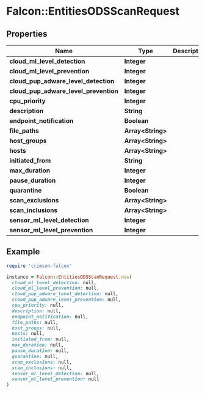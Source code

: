 # Falcon::EntitiesODSScanRequest

## Properties

| Name | Type | Description | Notes |
| ---- | ---- | ----------- | ----- |
| **cloud_ml_level_detection** | **Integer** |  |  |
| **cloud_ml_level_prevention** | **Integer** |  |  |
| **cloud_pup_adware_level_detection** | **Integer** |  |  |
| **cloud_pup_adware_level_prevention** | **Integer** |  |  |
| **cpu_priority** | **Integer** |  |  |
| **description** | **String** |  |  |
| **endpoint_notification** | **Boolean** |  |  |
| **file_paths** | **Array&lt;String&gt;** |  |  |
| **host_groups** | **Array&lt;String&gt;** |  |  |
| **hosts** | **Array&lt;String&gt;** |  |  |
| **initiated_from** | **String** |  |  |
| **max_duration** | **Integer** |  |  |
| **pause_duration** | **Integer** |  |  |
| **quarantine** | **Boolean** |  |  |
| **scan_exclusions** | **Array&lt;String&gt;** |  |  |
| **scan_inclusions** | **Array&lt;String&gt;** |  |  |
| **sensor_ml_level_detection** | **Integer** |  |  |
| **sensor_ml_level_prevention** | **Integer** |  |  |

## Example

```ruby
require 'crimson-falcon'

instance = Falcon::EntitiesODSScanRequest.new(
  cloud_ml_level_detection: null,
  cloud_ml_level_prevention: null,
  cloud_pup_adware_level_detection: null,
  cloud_pup_adware_level_prevention: null,
  cpu_priority: null,
  description: null,
  endpoint_notification: null,
  file_paths: null,
  host_groups: null,
  hosts: null,
  initiated_from: null,
  max_duration: null,
  pause_duration: null,
  quarantine: null,
  scan_exclusions: null,
  scan_inclusions: null,
  sensor_ml_level_detection: null,
  sensor_ml_level_prevention: null
)
```


